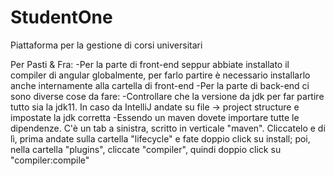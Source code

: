 # StudentOne

Piattaforma per la gestione di corsi universitari

Per Pasti & Fra:
-Per la parte di front-end seppur abbiate installato il compiler di angular globalmente, per farlo partire è necessario installarlo anche internamente alla cartella di front-end
-Per la parte di back-end ci sono diverse cose da fare:
    -Controllare che la versione da jdk per far partire tutto sia la jdk11. In caso da IntelliJ andate su file -> project structure e impostate la jdk corretta
    -Essendo un maven dovete importare tutte le dipendenze. C'è un tab a sinistra, scritto in verticale "maven". Cliccatelo e di lì, prima andate sulla cartella "lifecycle" e fate doppio click su install; poi, nella cartella "plugins", cliccate "compiler", quindi doppio click su "compiler:compile"
